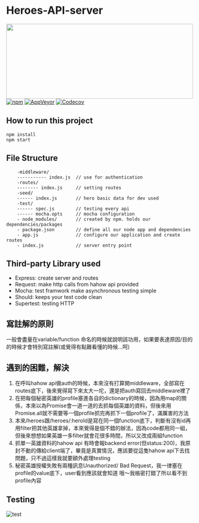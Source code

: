 # Heroes-API-server

<img src="https://cdn-ssl.img.disneystore.com/content/ds/skyway/2015/category/full/fwb_marvel-char-shop_20150810.jpg" width="500" height="200" /><br>
[![npm](https://img.shields.io/npm/v/npm.svg?style=plastic)]()
[![AppVeyor](https://img.shields.io/appveyor/ci/gruntjs/grunt.svg?style=plastic)]()
[![Codecov](https://img.shields.io/codecov/c/github/codecov/example-python.svg?style=plastic)]()
## How to run this project
```
npm install
npm start
```

## File Structure
```
    -middleware/
    ----------- index.js  // use for authentication
    -routes/
    -------- index.js     // setting routes
    -seed/
    ------ index.js       // hero basic data for dev used
    -test/
    ------ spec.js        // testing every api
    ------ mocha.opts     // mocha configuration
    - node_modules/       // created by npm. holds our dependencies/packages
    - package.json        // define all our node app and dependencies
    - app.js              // configure our application and create routes
    - index.js            // server entry point
```
## Third-party Library used
<ul>
  <li>Express: create server and routes</li>
  <li>Request: make http calls from hahow api provided</li>
  <li>Mocha: test framwork make asynchronous testing simple</li>
  <li>Should: keeps your test code clean</li>
  <li>Supertest: testing HTTP</li>
</ul>

## 寫註解的原則
<p>一般會盡量在variable/function 命名的時候就說明該功用，如果要表達原因/目的的時候才會特別寫註解(或覺得有點難看懂的時候...呵)</p>

## 遇到的困難，解決
1. 在呼叫hahow api做auth的時候，本來沒有打算開middleware，全部寫在routes底下，後來覺得寫下來太大一坨，還是把auth寫回去middleware裡了
2. 在把每個秘密英雄的profile塞進各自的dictionary的時候，因為用map的關係，本來以為Promise會一道一道的去抓每個英雄的資料，但後來用Promise.all就不需要等一個profile抓完再抓下一個profile了，滿厲害的方法
3. 本來/heroes跟/heroes/:heroId是寫在同一個function底下，判斷有沒有id再用filter把其他英雄拿掉，本來覺得是個不錯的辦法，因為code都用同一組，但後來想想如果英雄一多filter就會花很多時間，所以又改成兩組function
4. 抓單一英雄資料的hahow api 有時會報backend error(但status:200)，我原封不動的傳給client端了，畢竟是真實情況，應該要從這隻hahow api下去找問題，只不過這樣我就要額外處理testing
5. 秘密英雄授權失敗有兩種訊息Unauthorized/ Bad Request，我一律塞在profile的value底下，user看到應該就會知道 哦～我帳密打錯了所以看不到profile內容

## Testing
![test](http://gifyu.com/images/10-27-201610-40-08.gif)
